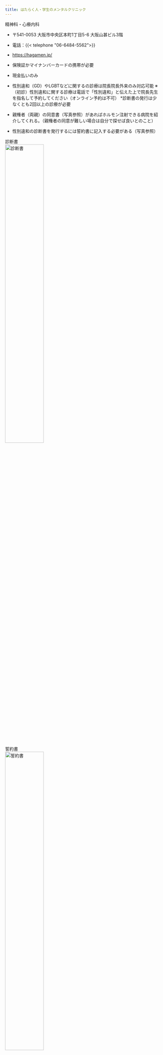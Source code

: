 ```yaml
---
title: はたらく人・学生のメンタルクリニック
---
```


精神科・心療内科

- 〒541-0053 大阪市中央区本町1丁目5-6 大阪山甚ビル3階
- 電話：{{< telephone "06-6484-5562">}}
- <https://hagamen.jp/>

- 保険証かマイナンバーカードの携帯が必要
- 現金払いのみ
- 性別違和（GD）やLGBTなどに関するの診療は院長院長外来のみ対応可能
※（初診）性別違和に関する診療は電話で「性別違和」と伝えた上で院長先生を指名して予約してください（オンライン予約は不可）
*診断書の発行は少なくとも2回以上の診療が必要

- 親権者（両親）の同意書（写真参照）があればホルモン注射できる病院を紹介してくれる。（親権者の同意が難しい場合は自分で探せば良いとのこと）
- 性別違和の診断書を発行するには誓約書に記入する必要がある（写真参照）

診断書</br>
<image src="proof.jpg" alt="診断書" width="50%" height="50%" title="診断書" />

誓約書</br>
<image src="pledge.jpg" alt="誓約書" width="50%" height="50%" title="誓約書" />

同意書</br>
<image src="agreement_form.jpg" alt="同意書" width="50%" height="50%" title="同意書" />
